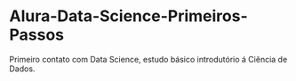 # Alura-Data-Science-Primeiros-Passos
Primeiro contato com Data Science, estudo básico introdutório á Ciência de Dados. 
